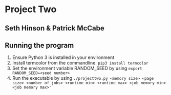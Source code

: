 # Project Two
## Seth Hinson & Patrick McCabe
## Running the program
1. Ensure Python 3 is installed in your environment
2. Install termcolor from the commandline: `pip3 install termcolor`
2. Set the environment variable RANDOM_SEED by using `export RANDOM_SEED=<seed number>`
3. Run the executable by using `./projecttwo.py <memory size> <page size> <number of jobs> <runtime min> <runtime max> <job memory min> <job memory max>'`